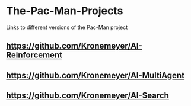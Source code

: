 # The-Pac-Man-Projects
Links to different versions of the Pac-Man project

## https://github.com/Kronemeyer/AI-Reinforcement
## https://github.com/Kronemeyer/AI-MultiAgent
## https://github.com/Kronemeyer/AI-Search
